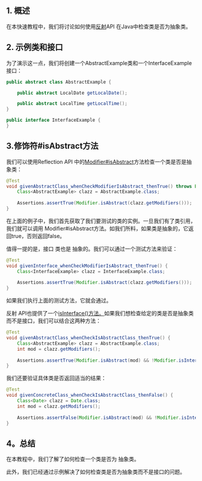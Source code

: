 ## 1. 概述

 在本快速教程中，我们将讨论如何使用[反射](https://www.baeldung.com/java-reflection)API 在Java中检查类是否为抽象类。

## 2. 示例类和接口

为了演示这一点，我们将创建一个AbstractExample类和一个InterfaceExample接口：

```java
public abstract class AbstractExample {

    public abstract LocalDate getLocalDate();

    public abstract LocalTime getLocalTime();
}

public interface InterfaceExample {
}
```

## 3.修饰符#isAbstract方法

我们可以使用Reflection API 中的[Modifier#isAbstract](https://docs.oracle.com/en/java/javase/11/docs/api/java.base/java/lang/reflect/Modifier.html#isAbstract(int))方法检查一个类是否是抽象类：

```java
@Test
void givenAbstractClass_whenCheckModifierIsAbstract_thenTrue() throws Exception {
    Class<AbstractExample> clazz = AbstractExample.class;
 
    Assertions.assertTrue(Modifier.isAbstract(clazz.getModifiers()));
}
```

在上面的例子中，我们首先获取了我们要测试的类的实例。一旦我们有了类引用，我们就可以调用 Modifier#isAbstract方法。如我们所料，如果类是抽象的，它返回true，否则返回false。

值得一提的是，接口 类也是 抽象的。我们可以通过一个测试方法来验证：

```java
@Test
void givenInterface_whenCheckModifierIsAbstract_thenTrue() {
    Class<InterfaceExample> clazz = InterfaceExample.class;
 
    Assertions.assertTrue(Modifier.isAbstract(clazz.getModifiers()));
}

```

如果我们执行上面的测试方法，它就会通过。

反射 API也提供了一个[isInterface()方法。](https://docs.oracle.com/en/java/javase/11/docs/api/java.base/java/lang/reflect/Modifier.html#isInterface(int))如果我们想检查给定的类是否是抽象类而不是接口，我们可以结合这两种方法：

```java
@Test
void givenAbstractClass_whenCheckIsAbstractClass_thenTrue() {
    Class<AbstractExample> clazz = AbstractExample.class;
    int mod = clazz.getModifiers();
 
    Assertions.assertTrue(Modifier.isAbstract(mod) && !Modifier.isInterface(mod));
}
```

我们还要验证具体类是否返回适当的结果：

```java
@Test
void givenConcreteClass_whenCheckIsAbstractClass_thenFalse() {
    Class<Date> clazz = Date.class;
    int mod = clazz.getModifiers();
 
    Assertions.assertFalse(Modifier.isAbstract(mod) && !Modifier.isInterface(mod));
}

```

## 4。总结

在本教程中，我们了解了如何检查一个类是否为 抽象类。

 此外，我们已经通过示例解决了如何检查类是否为抽象类而不是接口的问题。